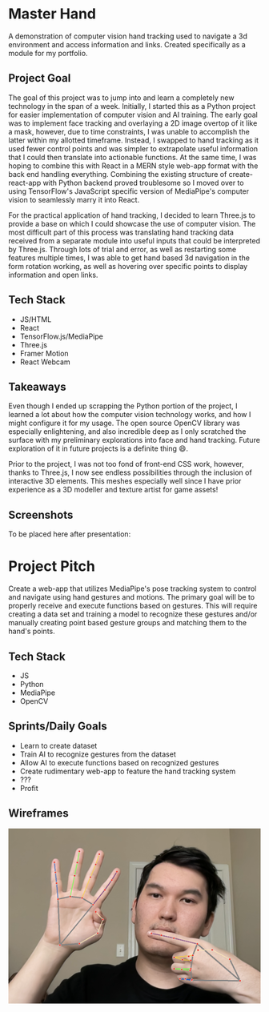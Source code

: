 # Master Hand

A demonstration of computer vision hand tracking used to navigate a 3d environment and access information and links. Created specifically as a module for my portfolio.


## Project Goal

The goal of this project was to jump into and learn a completely new technology in the span of a week. Initially, I started this as a Python project for easier implementation of computer vision and AI training. The early goal was to implement face tracking and overlaying a 2D image overtop of it like a mask, however, due to time constraints, I was unable to accomplish the latter within my allotted timeframe. Instead, I swapped to hand tracking as it used fewer control points and was simpler to extrapolate useful information that I could then translate into actionable functions. At the same time, I was hoping to combine this with React in a MERN style web-app format with the back end handling everything. Combining the existing structure of create-react-app with Python backend proved troublesome so I moved over to using TensorFlow's JavaScript specific version of MediaPipe's computer vision to seamlessly marry it into React. 

For the practical application of hand tracking, I decided to learn Three.js to provide a base on which I could showcase the use of computer vision. The most difficult part of this process was translating hand tracking data received from a separate module into useful inputs that could be interpreted by Three.js. Through lots of trial and error, as well as restarting some features multiple times, I was able to get hand based 3d navigation in the form rotation working, as well as hovering over specific points to display information and open links.

## Tech Stack

- JS/HTML
- React
- TensorFlow.js/MediaPipe
- Three.js
- Framer Motion
- React Webcam

## Takeaways

Even though I ended up scrapping the Python portion of the project, I learned a lot about how the computer vision technology works, and how I might configure it for my usage. The open source OpenCV library was especially enlightening, and also incredible deep as I only scratched the surface with my preliminary explorations into face and hand tracking. Future exploration of it in future projects is a definite thing 😄. 

Prior to the project, I was not too fond of front-end CSS work, however, thanks to Three.js, I now see endless possibilities through the inclusion of interactive 3D elements. This meshes especially well since I have prior experience as a 3D modeller and texture artist for game assets! 

## Screenshots

To be placed here after presentation:

# Project Pitch

Create a web-app that utilizes MediaPipe's pose tracking system to control and navigate using hand gestures and motions. The primary goal will be to properly receive and execute functions based on gestures. This will require creating a data set and training a model to recognize these gestures and/or manually creating point based gesture groups and matching them to the hand's points.

## Tech Stack

- JS
- Python
- MediaPipe
- OpenCV

## Sprints/Daily Goals

- Learn to create dataset
- Train AI to recognize gestures from the dataset
- Allow AI to execute functions based on recognized gestures
- Create rudimentary web-app to feature the hand tracking system
- ???
- Profit

## Wireframes

![literally wireframe](<public/Screenshot 2023-12-13 at 1.00.13 PM.png>)